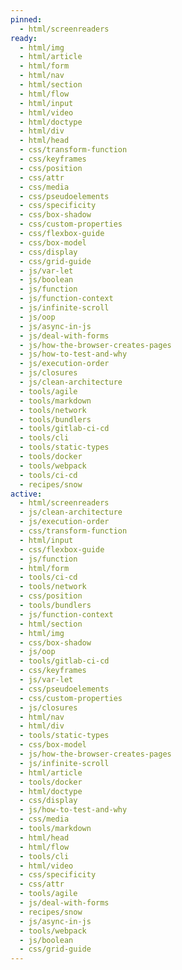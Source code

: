 ```yaml
---
pinned:
  - html/screenreaders
ready:
  - html/img
  - html/article
  - html/form
  - html/nav
  - html/section
  - html/flow
  - html/input
  - html/video
  - html/doctype
  - html/div
  - html/head
  - css/transform-function
  - css/keyframes
  - css/position
  - css/attr
  - css/media
  - css/pseudoelements
  - css/specificity
  - css/box-shadow
  - css/custom-properties
  - css/flexbox-guide
  - css/box-model
  - css/display
  - css/grid-guide
  - js/var-let
  - js/boolean
  - js/function
  - js/function-context
  - js/infinite-scroll
  - js/oop
  - js/async-in-js
  - js/deal-with-forms
  - js/how-the-browser-creates-pages
  - js/how-to-test-and-why
  - js/execution-order
  - js/closures
  - js/clean-architecture
  - tools/agile
  - tools/markdown
  - tools/network
  - tools/bundlers
  - tools/gitlab-ci-cd
  - tools/cli
  - tools/static-types
  - tools/docker
  - tools/webpack
  - tools/ci-cd
  - recipes/snow
active:
  - html/screenreaders
  - js/clean-architecture
  - js/execution-order
  - css/transform-function
  - html/input
  - css/flexbox-guide
  - js/function
  - html/form
  - tools/ci-cd
  - tools/network
  - css/position
  - tools/bundlers
  - js/function-context
  - html/section
  - html/img
  - css/box-shadow
  - js/oop
  - tools/gitlab-ci-cd
  - css/keyframes
  - js/var-let
  - css/pseudoelements
  - css/custom-properties
  - js/closures
  - html/nav
  - html/div
  - tools/static-types
  - css/box-model
  - js/how-the-browser-creates-pages
  - js/infinite-scroll
  - html/article
  - tools/docker
  - html/doctype
  - css/display
  - js/how-to-test-and-why
  - css/media
  - tools/markdown
  - html/head
  - html/flow
  - tools/cli
  - html/video
  - css/specificity
  - css/attr
  - tools/agile
  - js/deal-with-forms
  - recipes/snow
  - js/async-in-js
  - tools/webpack
  - js/boolean
  - css/grid-guide
---
```


